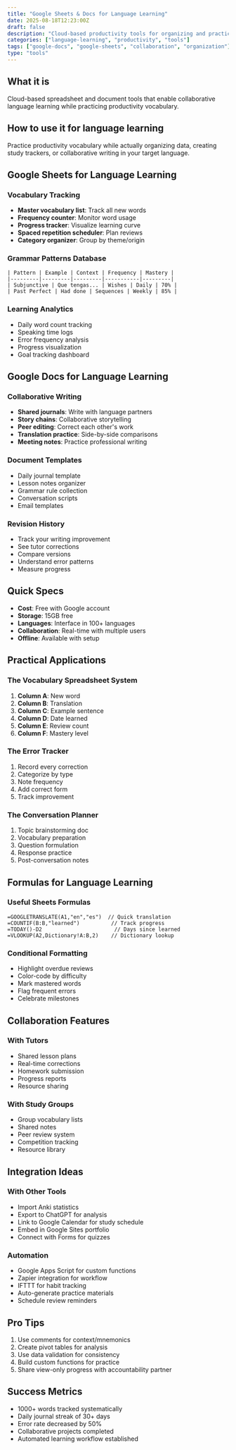 ```yaml
---
title: "Google Sheets & Docs for Language Learning"
date: 2025-08-18T12:23:00Z
draft: false
description: "Cloud-based productivity tools for organizing and practicing language while building professional vocabulary"
categories: ["language-learning", "productivity", "tools"]
tags: ["google-docs", "google-sheets", "collaboration", "organization"]
type: "tools"
---
```


## What it is
Cloud-based spreadsheet and document tools that enable collaborative language learning while practicing productivity vocabulary.

## How to use it for language learning
Practice productivity vocabulary while actually organizing data, creating study trackers, or collaborative writing in your target language.

## Google Sheets for Language Learning

### Vocabulary Tracking
- **Master vocabulary list**: Track all new words
- **Frequency counter**: Monitor word usage
- **Progress tracker**: Visualize learning curve
- **Spaced repetition scheduler**: Plan reviews
- **Category organizer**: Group by theme/origin

### Grammar Patterns Database
```
| Pattern | Example | Context | Frequency | Mastery |
|---------|---------|---------|-----------|---------|
| Subjunctive | Que tengas... | Wishes | Daily | 70% |
| Past Perfect | Had done | Sequences | Weekly | 85% |
```

### Learning Analytics
- Daily word count tracking
- Speaking time logs
- Error frequency analysis
- Progress visualization
- Goal tracking dashboard

## Google Docs for Language Learning

### Collaborative Writing
- **Shared journals**: Write with language partners
- **Story chains**: Collaborative storytelling
- **Peer editing**: Correct each other's work
- **Translation practice**: Side-by-side comparisons
- **Meeting notes**: Practice professional writing

### Document Templates
- Daily journal template
- Lesson notes organizer
- Grammar rule collection
- Conversation scripts
- Email templates

### Revision History
- Track your writing improvement
- See tutor corrections
- Compare versions
- Understand error patterns
- Measure progress

## Quick Specs
- **Cost**: Free with Google account
- **Storage**: 15GB free
- **Languages**: Interface in 100+ languages
- **Collaboration**: Real-time with multiple users
- **Offline**: Available with setup

## Practical Applications

### The Vocabulary Spreadsheet System
1. **Column A**: New word
2. **Column B**: Translation
3. **Column C**: Example sentence
4. **Column D**: Date learned
5. **Column E**: Review count
6. **Column F**: Mastery level

### The Error Tracker
1. Record every correction
2. Categorize by type
3. Note frequency
4. Add correct form
5. Track improvement

### The Conversation Planner
1. Topic brainstorming doc
2. Vocabulary preparation
3. Question formulation
4. Response practice
5. Post-conversation notes

## Formulas for Language Learning

### Useful Sheets Formulas
```
=GOOGLETRANSLATE(A1,"en","es")  // Quick translation
=COUNTIF(B:B,"learned")          // Track progress
=TODAY()-D2                       // Days since learned
=VLOOKUP(A2,Dictionary!A:B,2)    // Dictionary lookup
```

### Conditional Formatting
- Highlight overdue reviews
- Color-code by difficulty
- Mark mastered words
- Flag frequent errors
- Celebrate milestones

## Collaboration Features

### With Tutors
- Shared lesson plans
- Real-time corrections
- Homework submission
- Progress reports
- Resource sharing

### With Study Groups
- Group vocabulary lists
- Shared notes
- Peer review system
- Competition tracking
- Resource library

## Integration Ideas

### With Other Tools
- Import Anki statistics
- Export to ChatGPT for analysis
- Link to Google Calendar for study schedule
- Embed in Google Sites portfolio
- Connect with Forms for quizzes

### Automation
- Google Apps Script for custom functions
- Zapier integration for workflow
- IFTTT for habit tracking
- Auto-generate practice materials
- Schedule review reminders

## Pro Tips
1. Use comments for context/mnemonics
2. Create pivot tables for analysis
3. Use data validation for consistency
4. Build custom functions for practice
5. Share view-only progress with accountability partner

## Success Metrics
- 1000+ words tracked systematically
- Daily journal streak of 30+ days
- Error rate decreased by 50%
- Collaborative projects completed
- Automated learning workflow established